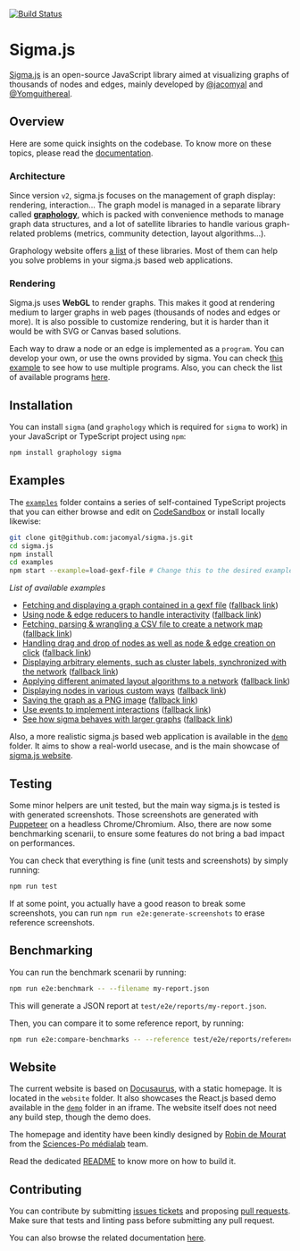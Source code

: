 [![Build Status](https://github.com/jacomyal/sigma.js/workflows/Tests/badge.svg)](https://github.com/jacomyal/sigma.js/actions)

# Sigma.js

[Sigma.js](https://www.sigmajs.org) is an open-source JavaScript library aimed at visualizing graphs of thousands of nodes and edges, mainly developed by [@jacomyal](https://github.com/jacomyal) and [@Yomguithereal](https://github.com/Yomguithereal).

## Overview

Here are some quick insights on the codebase. To know more on these topics, please read the [documentation](https://sigmajs.org/docs).

### Architecture

Since version `v2`, sigma.js focuses on the management of graph display: rendering, interaction... The graph model is managed in a separate library called **[graphology](https://github.com/graphology/graphology)**, which is packed with convenience methods to manage graph data structures, and a lot of satellite libraries to handle various graph-related problems (metrics, community detection, layout algorithms...).

Graphology website offers [a list](https://graphology.github.io/standard-library/) of these libraries. Most of them can help you solve problems in your sigma.js based web applications.

### Rendering

Sigma.js uses **WebGL** to render graphs. This makes it good at rendering medium to larger graphs in web pages (thousands of nodes and edges or more). It is also possible to customize rendering, but it is harder than it would be with SVG or Canvas based solutions.

Each way to draw a node or an edge is implemented as a `program`. You can develop your own, or use the owns provided by sigma. You can check [this example](https://github.com/jacomyal/sigma.js/tree/main/examples/custom-rendering/index.ts) to see how to use multiple programs. Also, you can check the list of available programs [here](https://github.com/jacomyal/sigma.js/tree/main/src/rendering/webgl/programs).

## Installation

You can install `sigma` (and `graphology` which is required for `sigma` to work) in your JavaScript or TypeScript project using `npm`:

```bash
npm install graphology sigma
```

## Examples

The [`examples`](https://github.com/jacomyal/sigma.js/tree/main/examples) folder contains a series of self-contained TypeScript projects that you can either browse and edit on [CodeSandbox](https://codesandbox.io/) or install locally likewise:

```bash
git clone git@github.com:jacomyal/sigma.js.git
cd sigma.js
npm install
cd examples
npm start --example=load-gexf-file # Change this to the desired example
```

_List of available examples_

- [Fetching and displaying a graph contained in a gexf file](https://githubbox.com/jacomyal/sigma.js/tree/main/examples/load-gexf-file) ([fallback link](https://sigmajs.org/examples/load-gexf-file))
- [Using node & edge reducers to handle interactivity](https://githubbox.com/jacomyal/sigma.js/tree/main/examples/use-reducers) ([fallback link](https://sigmajs.org/examples/use-reducers))
- [Fetching, parsing & wrangling a CSV file to create a network map](https://githubbox.com/jacomyal/sigma.js/tree/main/examples/csv-to-network-map) ([fallback link](https://sigmajs.org/examples/csv-to-network-map))
- [Handling drag and drop of nodes as well as node & edge creation on click](https://githubbox.com/jacomyal/sigma.js/tree/main/examples/mouse-manipulations) ([fallback link](https://sigmajs.org/examples/mouse-manipulations))
- [Displaying arbitrary elements, such as cluster labels, synchronized with the network](https://githubbox.com/jacomyal/sigma.js/tree/main/examples/clusters-labels) ([fallback link](https://sigmajs.org/examples/clusters-labels))
- [Applying different animated layout algorithms to a network](https://githubbox.com/jacomyal/sigma.js/tree/main/examples/layouts) ([fallback link](https://sigmajs.org/examples/layouts))
- [Displaying nodes in various custom ways](https://githubbox.com/jacomyal/sigma.js/tree/main/examples/custom-rendering) ([fallback link](https://sigmajs.org/examples/custom-rendering))
- [Saving the graph as a PNG image](https://githubbox.com/jacomyal/sigma.js/tree/main/examples/png-snapshot) ([fallback link](https://sigmajs.org/examples/png-snapshot))
- [Use events to implement interactions](https://githubbox.com/jacomyal/sigma.js/tree/main/examples/events) ([fallback link](https://sigmajs.org/examples/events))
- [See how sigma behaves with larger graphs](https://githubbox.com/jacomyal/sigma.js/tree/main/examples/large-graphs) ([fallback link](https://sigmajs.org/examples/large-graphs))

Also, a more realistic sigma.js based web application is available in the [`demo`](https://github.com/jacomyal/sigma.js/tree/main/demo) folder. It aims to show a real-world usecase, and is the main showcase of [sigma.js website](https://www.sigmajs.org/).

## Testing

Some minor helpers are unit tested, but the main way sigma.js is tested is with generated screenshots. Those screenshots are generated with [Puppeteer](https://pptr.dev/) on a headless Chrome/Chromium. Also, there are now some benchmarking scenarii, to ensure some features do not bring a bad impact on performances.

You can check that everything is fine (unit tests and screenshots) by simply running:

```bash
npm run test
```

If at some point, you actually have a good reason to break some screenshots, you can run `npm run e2e:generate-screenshots` to erase reference screenshots.

## Benchmarking

You can run the benchmark scenarii by running:

```bash
npm run e2e:benchmark -- --filename my-report.json
```

This will generate a JSON report at `test/e2e/reports/my-report.json`.

Then, you can compare it to some reference report, by running:

```bash
npm run e2e:compare-benchmarks -- --reference test/e2e/reports/reference-report.json --report test/e2e/reports/my-report.json
```

## Website

The current website is based on [Docusaurus](https://docusaurus.io/), with a static homepage. It is located in the `website` folder. It also showcases the React.js based demo available in the [`demo`](https://github.com/jacomyal/sigma.js/tree/main/demo) folder in an iframe. The website itself does not need any build step, though the demo does.

The homepage and identity have been kindly designed by [Robin de Mourat](https://github.com/robindemourat/) from the [Sciences-Po médialab](https://medialab.sciencespo.fr/en/) team.

Read the dedicated [README](https://github.com/jacomyal/sigma.js/tree/main/website) to know more on how to build it.

## Contributing

You can contribute by submitting [issues tickets](http://github.com/jacomyal/sigma.js/issues) and proposing [pull requests](http://github.com/jacomyal/sigma.js/pulls). Make sure that tests and linting pass before submitting any pull request.

You can also browse the related documentation [here](https://github.com/jacomyal/sigma.js/tree/main/CONTRIBUTING.md).
